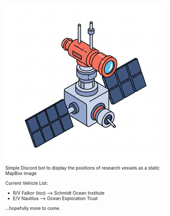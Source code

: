 ![Logo](avatar.png) Simple Discord bot to display the positions of research vessels as a static MapBox image

Current Vehicle List:
- R/V Falkor (too) --> Schmidt Ocean Institute
- E/V Nautilus --> Ocean Exploration Trust

...hopefully more to come.
